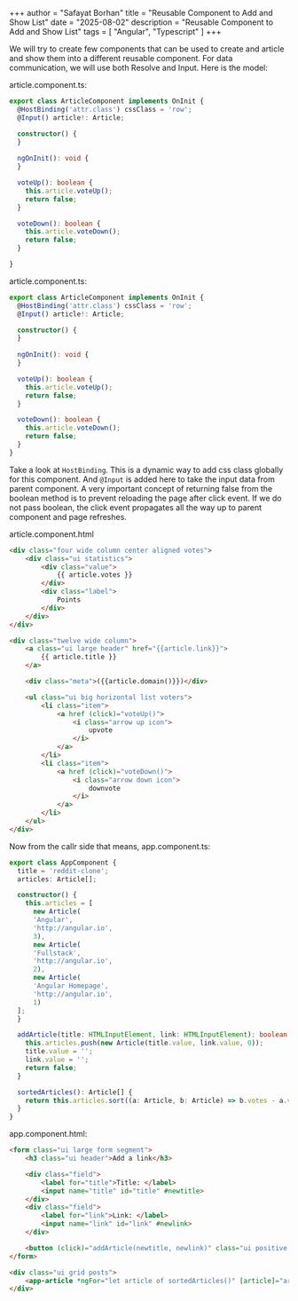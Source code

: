 +++
author = "Safayat Borhan"
title = "Reusable Component to Add and Show List"
date = "2025-08-02"
description = "Reusable Component to Add and Show List"
tags = [
    "Angular",
    "Typescript"
]
+++

We will try to create few components that can be used to create and article and show them into a different reusable component. For data communication, we will use both Resolve and Input. Here is the model: 

article.component.ts:
```typescript
export class ArticleComponent implements OnInit {
  @HostBinding('attr.class') cssClass = 'row';
  @Input() article!: Article;

  constructor() {    
  }
  
  ngOnInit(): void {    
  }

  voteUp(): boolean {
    this.article.voteUp();
    return false;
  }

  voteDown(): boolean {
    this.article.voteDown();
    return false;
  }

}
```

article.component.ts:
```typescript
export class ArticleComponent implements OnInit {
  @HostBinding('attr.class') cssClass = 'row';
  @Input() article!: Article;

  constructor() {    
  }
  
  ngOnInit(): void {    
  }

  voteUp(): boolean {
    this.article.voteUp();
    return false;
  }

  voteDown(): boolean {
    this.article.voteDown();
    return false;
  }
}
```
Take a look at `HostBinding`. This is a dynamic way to add css class globally for this component. And `@Input` is added here to take the input data from parent component. A very important concept of returning false from the boolean method is to prevent reloading the page after click event. If we do not pass boolean, the click event propagates all the way up to parent component and page refreshes. 

article.component.html
```html
<div class="four wide column center aligned votes">
    <div class="ui statistics">
        <div class="value">
            {{ article.votes }}
        </div>
        <div class="label">
            Points
        </div>
    </div>
</div>

<div class="twelve wide column">
    <a class="ui large header" href="{{article.link}}">
        {{ article.title }}
    </a>

    <div class="meta">({{article.domain()}})</div>

    <ul class="ui big horizontal list voters">
        <li class="item">
            <a href (click)="voteUp()">
                <i class="arrow up icon">
                    upvote
                </i>
            </a>
        </li>
        <li class="item">
            <a href (click)="voteDown()">
                <i class="arrow down icon">
                    downvote
                </i>
            </a>
        </li>
    </ul>
</div>
```

Now from the callr side that means, 
app.component.ts:
```typescript
export class AppComponent {
  title = 'reddit-clone';
  articles: Article[];

  constructor() {
    this.articles = [
      new Article(
      'Angular',
      'http://angular.io',
      3),
      new Article(
      'Fullstack',
      'http://angular.io',
      2),
      new Article(
      'Angular Homepage',
      'http://angular.io',
      1)
  ];
  }

  addArticle(title: HTMLInputElement, link: HTMLInputElement): boolean {
    this.articles.push(new Article(title.value, link.value, 0));
    title.value = '';
    link.value = '';
    return false;
  }

  sortedArticles(): Article[] {
    return this.articles.sort((a: Article, b: Article) => b.votes - a.votes);
  }
}
```

app.component.html:
```html
<form class="ui large form segment">
    <h3 class="ui header">Add a link</h3>

    <div class="field">
        <label for="title">Title: </label>
        <input name="title" id="title" #newtitle>
    </div>
    <div class="field">
        <label for="link">Link: </label>
        <input name="link" id="link" #newlink>
    </div>

    <button (click)="addArticle(newtitle, newlink)" class="ui positive right floated button">Submit link</button>
</form>

<div class="ui grid posts">    
    <app-article *ngFor="let article of sortedArticles()" [article]="article"></app-article>
</div>
```